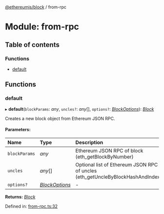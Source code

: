 [@ethereumjs/block](../README.md) / from-rpc

# Module: from-rpc

## Table of contents

### Functions

- [default](from_rpc.md#default)

## Functions

### default

▸ **default**(`blockParams`: *any*, `uncles?`: *any*[], `options?`: [*BlockOptions*](../interfaces/types.blockoptions.md)): [*Block*](../classes/block.block-1.md)

Creates a new block object from Ethereum JSON RPC.

#### Parameters:

Name | Type | Description |
:------ | :------ | :------ |
`blockParams` | *any* | Ethereum JSON RPC of block (eth_getBlockByNumber)   |
`uncles` | *any*[] | Optional list of Ethereum JSON RPC of uncles (eth_getUncleByBlockHashAndIndex)   |
`options?` | [*BlockOptions*](../interfaces/types.blockoptions.md) | - |

**Returns:** [*Block*](../classes/block.block-1.md)

Defined in: [from-rpc.ts:32](https://github.com/ethereumjs/ethereumjs-monorepo/blob/master/packages/block/src/from-rpc.ts#L32)

